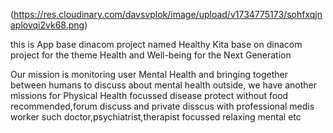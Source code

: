 (https://res.cloudinary.com/davsvplok/image/upload/v1734775173/sohfxqjnaplovqi2vk68.png)

this is App base dinacom project named Healthy Kita
base on dinacom project for the theme Health and Well-being for the Next Generation

Our mission is monitoring user Mental Health and bringing together between humans to discuss about mental health
outside, we have another missions for Physical Health focussed disease protect without food recommended,forum discuss and private disscus with professional medis worker such doctor,psychiatrist,therapist focussed relaxing mental etc

